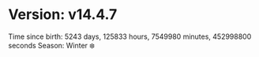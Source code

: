 # Version: v14.4.7
Time since birth: 5243 days, 125833 hours, 7549980 minutes, 452998800 seconds
Season: Winter ❄️
